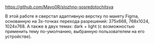 https://github.com/Mayo0R/slozhno-sosredotochitsya

В этой работе я сверстал адаптивную верстку по макету Figma, основанную на 3х-точках перехода разрешений: 375x668, 768x1024, 1024x768. А также в двух темах: dark + light (с возможностью применить тему по-умолчанию, выбранную пользователем на его устройстве).